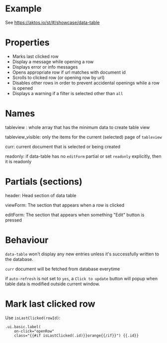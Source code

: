 # Example

See https://aktos.io/st/#/showcase/data-table

# Properties

- Marks last clicked row
- Display a message while opening a row
- Displays error or info messages
- Opens appropriate row if url matches with document id
- Scrolls to clicked row (or opening row by url)
- Disables other rows in order to prevent accidental openings while a row is opened
- Displays a warning if a filter is selected other than `all`

# Names

tableview : whole array that has the minimum data to create table view

tableview_visible: only the items for the current (selected) page of `tableview`

curr: current document that is selected or being created

readonly: if data-table has no `editForm` partial or set `readonly` explicitly, then it is readonly

# Partials (sections)

header: Head section of data table

viewForm: The section that appears when a row is clicked

editForm: The section that appears when something "Edit" button is pressed


# Behaviour

`data-table` won't display any new entries unless it's successfully written to the database.

`curr` document will be fetched from database everytime

if `auto-refresh` is not set to `yes`, a `Click to update` button will popup when table data is
modified outside current window.

# Mark last clicked row 

Use `isLastClicked(rowId)`: 


    .ui.basic.label(
        on-click="openRow" 
        class="{{#if isLastClicked(.id)}}orange{{/if}}") {{.id}}
